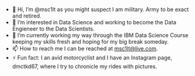- 👋 Hi, I’m @msc1lt as you might suspect I am military. Army to be exact and retired.
- 👀 I’m interested in Data Science and working to become the Data Engieneer to the Data Scientists. 
- 🌱 I’m currently working my way through the IBM Data Science Course keeping my skills fresh and hoping for my big break someday.
- 📫 How to reach me I can be reached at msc1lt@live.com.  
- ⚡ Fun fact: I an avid motorcyclist and I have an Instagram page, dmctkd67, where I try to chronicle my rides with pictures. 

<!---
msc1lt/msc1lt is a ✨ special ✨ repository because its `README.md` (this file) appears on your GitHub profile.
You can click the Preview link to take a look at your changes.
--->
